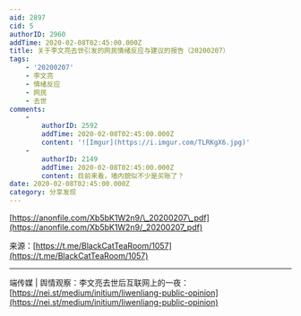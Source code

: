 ```yaml
---
aid: 2897
cid: 5
authorID: 2960
addTime: 2020-02-08T02:45:00.000Z
title: 关于李文亮去世引发的网民情绪反应与建议的报告（20200207）
tags:
    - '20200207'
    - 李文亮
    - 情绪反应
    - 网民
    - 去世
comments:
    -
        authorID: 2592
        addTime: 2020-02-08T02:45:00.000Z
        content: '![Imgur](https://i.imgur.com/TLRKgX6.jpg)'
    -
        authorID: 2149
        addTime: 2020-02-08T02:45:00.000Z
        content: 目前来看，墙内貌似不少是买账了？
date: 2020-02-08T02:45:00.000Z
category: 分享发现
---
```


[https://anonfile.com/Xb5bK1W2n9/\_20200207\_pdf](https://anonfile.com/Xb5bK1W2n9/_20200207_pdf)

来源：[https://t.me/BlackCatTeaRoom/1057](https://t.me/BlackCatTeaRoom/1057)

* * *

端传媒 | 舆情观察：李文亮去世后互联网上的一夜：[https://nei.st/medium/initium/liwenliang-public-opinion](https://nei.st/medium/initium/liwenliang-public-opinion)

